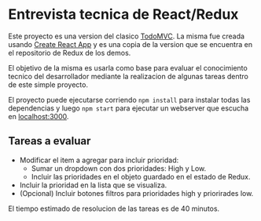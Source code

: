 # Entrevista tecnica de React/Redux

Este proyecto es una version del clasico [TodoMVC](http://todomvc.com/). La misma fue creada usando [Create React App](https://github.com/facebookincubator/create-react-app) y es una copia de la version que se encuentra en el repositorio de Redux de los demos.

El objetivo de la misma es usarla como base para evaluar el conocimiento tecnico del desarrollador mediante la realizacion de algunas tareas dentro de este simple proyecto.

El proyecto puede ejecutarse corriendo `npm install` para instalar todas las dependencias y luego `npm start` para ejecutar un webserver que escucha en [localhost:3000](http://localhost:3000).

## Tareas a evaluar

* Modificar el item a agregar para incluir prioridad:
  * Sumar un dropdown con dos prioridades: High y Low.
  * Incluir las prioridades en el objeto guardado en el estado de Redux.
* Incluir la prioridad en la lista que se visualiza.
* (Opcional) Incluir botones filtros para prioridades high y priorirades low. 

El tiempo estimado de resolucion de las tareas es de 40 minutos.